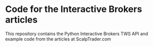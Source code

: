 # Code for the Interactive Brokers articles

This repository contains the Python Interactive Brokers TWS API and example code from the articles at ScalpTrader.com



